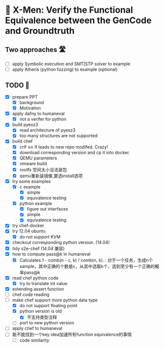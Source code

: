 # 🤖 X-Men: Verify the Functional Equivalence between the GenCode and Groundtruth
## Two approaches 🛣️
- [ ] apply Symbolic execution and SMT|STP solver to example
- [ ] apply Atheris (python fuzzing) to example (optional)
## TODO 📃
- [x] prepare PPT
  - [x] background
  - [x] Motivation
- [x] apply dafny to humaneval
  - [x] not a verifer for python
- [x] build pyexz3
  - [x] read architecture of pyexz3
  - [x] too many structures are not supported
- [x] build chef
  - [x] crlf <-> lf leads to new repo modifed. Crazy!
  - [x] download corresponding version and cp it into docker.
  - [x] QEMU parameters
  - [x] vmware build
  - [x] rootfs 空间太小没法装包
  - [x] qemu重新装镜像,要选install选项
- [x] try some examples
  - [x] c example
    - [x] simple
    - [x] equivalence testing
  - [x] python example
    - [x] figure out interfaces
    - [x] simple
    - [x] equivalence testing
- [x] try chef-docker
- [x] try 12.04 ubuntu
  - [x] do not support KVM
- [x] checkout corresponding python version. (14.04)
- [x] tidy s2e-chef (14.04 兼容)
- [x] how to compute pass@k in humaneval
  - [x] Calculates 1 - comb(n - c, k) / comb(n, k). : 对于一个任务，生成n个sample，其中正确的个数是c，从其中选取k个，选到至少有一个正确的概率pass@k
- [x] read chef python code
  - [x] try to translate int value
- [x] extending assert function
- [ ] chef code reading
- [ ] make chef support more python data type
  - [x] do not support floating point
  - [x] python version is old
    - [x] 不支持类型注释
  - [ ] port to new python version
- [ ] apply chef to humaneval
- [ ] 能不能找到一个key idea加速所有function equivalence的事情
  - [ ] code similarity
